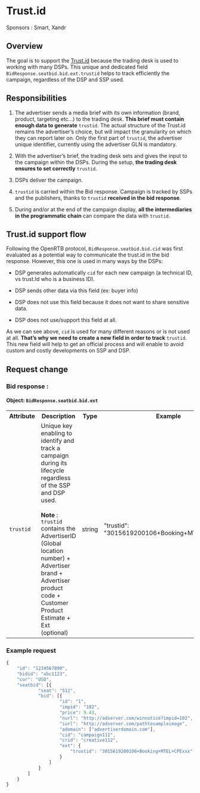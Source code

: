 <H1>Trust.id</H1>

Sponsors : Smart, Xandr

<h2>Overview</h2>

The goal is to support the [Trust.id](https://docs.google.com/document/d/1kI-wI3Y2U4ITefV0Nno_Mxu_9kfbeUjyTa2ZIlirOcY/edit?usp=sharing) because the trading desk is used to working with many DSPs. This unique and dedicated field <code>BidResponse.seatbid.bid.ext.trustid</code> helps to track efficiently the campaign, regardless of the DSP and SSP used.


<h2>Responsibilities</h2>

1. The advertiser sends a media brief with its own information (brand, product, targeting etc...) to the trading desk. <strong>This brief must contain enough data to generate</strong> <code>trustid</code>. The actual structure of the Trust.id remains the advertiser’s choice, but will impact the granularity on which they can report later on. Only the first part of <code>trustid</code>, the advertiser unique identifier, currently using the advertiser GLN is mandatory.

2. With the advertiser’s brief, the trading desk sets and gives the input to the campaign within the DSPs. During the setup, <strong>the trading desk ensures to set correctly</strong> <code>trustid</code>.

3. DSPs deliver the campaign.

4. <code>trustid</code> is carried within the Bid response. Campaign is tracked by SSPs and the publishers, thanks to <code>trustid</code> <strong>received in the bid response</strong>.

5. During and/or at the end of the campaign display, **all the intermediaries in the programmatic chain** can compare the data with <code>trustid</code>.

<h2>Trust.id support flow</h2>


Following the OpenRTB protocol, <code>BidResponse.seatbid.bid.cid</code> was first evaluated as a potential way to communicate the trust.id in the bid response. However, this one is used in many ways by the DSPs:

- DSP generates automatically <code>cid</code> for each new campaign (a technical ID, vs trust.Id who is a business ID).

- DSP sends other data via this field (ex: buyer info)

- DSP does not use this field because it does not want to share sensitive data.

- DSP does not use/support this field at all.

As we can see above, <code>cid</code> is used for many different reasons or is not used at all. **That’s why we need to create a new field in order to track** <code>trustid</code>. This new field will help to get an official process and will enable to avoid custom and costly developments on SSP and DSP. 

<h2>Request change</h2>

<H3>Bid response : </H3>

#### Object: `BidResponse.seatbid.bid.ext`

<table>
<tr>
<th>Attribute</th>
<th>Description</th>
<th>Type</th>
<th>Example</th>
</tr>
<tr>
<td><code>trustid</code></td>
<td>Unique key enabling to identify and track a campaign during its lifecycle regardless of the SSP and DSP used. <br><br><strong>Note</strong> : <code>trustid</code> contains the AdvertiserID (Global location number) + Advertiser brand + Advertiser product code + Customer Product Estimate + Ext (optional)</td>
<td>string</td>
<td>"trustid": "3015619200106+Booking+MTEL+CPE123"</td>
</tr>
</table>



<H3>Example request</H3>

```javascript
{
    "id": "1234567890",
    "bidid": "abc1123",
    "cur": "USD",
    "seatbid": [{
            "seat": "512",
            "bid": [{
                    "id": "1",
                    "impid": "102",
                    "price": 9.43,
                    "nurl": "http://adserver.com/winnotice?impid=102",
                    "iurl": "http://adserver.com/pathtosampleimage",
                    "adomain": ["advertiserdomain.com"],
                    "cid": "campaign111",
                    "crid": "creative112",
                    "ext": {
                        "trustid": "3015619200106+Booking+MTEL+CPExxx"
                    }
                ]
            }
        ]
    }
}
```
